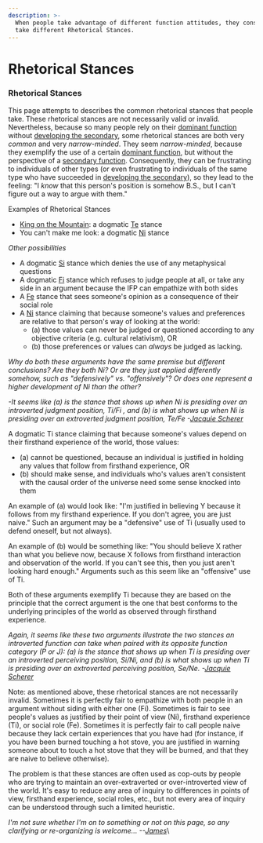 ```yaml
---
description: >-
  When people take advantage of different function attitudes, they consequently
  take different Rhetorical Stances.
---
```


# Rhetorical Stances

### Rhetorical Stances

This page attempts to describes the common rhetorical stances that people take. These rhetorical stances are not necessarily valid or invalid. Nevertheless, because so many people rely on their [dominant function](../../fundamentals/function-attitude/cognitive-stack/dominant-function.md) without [developing the secondary](../../fundamentals/function-attitude/cognitive-stack/secondary-function/developing-the-secondary.md), some rhetorical stances are both very _common_ and very _narrow-minded_. They seem _narrow-minded_, because they exemplify the use of a certain [dominant function](../../fundamentals/function-attitude/cognitive-stack/dominant-function.md), but without the perspective of a [secondary function](../../fundamentals/function-attitude/cognitive-stack/secondary-function/). Consequently, they can be frustrating to individuals of other types (or even frustrating to individuals of the same type who have succeeded in [developing the secondary](../../fundamentals/function-attitude/cognitive-stack/secondary-function/developing-the-secondary.md)), so they lead to the feeling: "I _know_ that this person's position is somehow B.S., but I can't figure out a way to argue with them."

Examples of Rhetorical Stances

* [King on the Mountain](../king-on-the-mountain.md): a dogmatic [Te](../../fundamentals/function-attitude/judgement/thinking/extraverted-thinking.md) stance
* You can't make me look: a dogmatic [Ni](../../fundamentals/function-attitude/perception/intuition/introverted-intuition.md) stance

_Other possibilities_

* A dogmatic [Si](../../fundamentals/function-attitude/perception/sensation/introverted-sensation.md) stance which denies the use of any metaphysical questions&#x20;
* A dogmatic [Fi](../../fundamentals/function-attitude/judgement/feeling/introverted-feeling.md) stance which refuses to judge people at all, or take any side in an argument because the IFP can empathize with both sides&#x20;
* A [Fe](../../fundamentals/function-attitude/judgement/feeling/extraverted-feeling.md) stance that sees someone's opinion as a consequence of their social role
* &#x20;A [Ni](../../fundamentals/function-attitude/perception/intuition/introverted-intuition.md) stance claiming that because someone's values and preferences are relative to that person's way of looking at the world:
  * (a) those values can never be judged or questioned according to any objective criteria (e.g. cultural relativism), OR
  * (b) those preferences or values can _always_ be judged as lacking.

_Why do both these arguments have the same premise but different conclusions? Are they both Ni? Or are they just applied differently somehow, such as "defensively" vs. "offensively"? Or does one represent a higher development of Ni than the other?_

_-It seems like (a) is the stance that shows up when Ni is presiding over an introverted judgment position, Ti/Fi , and (b) is what shows up when Ni is presiding over an extroverted judgment position, Te/Fe -_[_Jacquie Scherer_](https://web.archive.org/web/20071014043617/http://greenlightwiki.com/lenore-exegesis/Jacquie_Scherer)

A dogmatic Ti stance claiming that because someone's values depend on their firsthand experience of the world, those values:

* (a) cannot be questioned, because an individual is justified in holding any values that follow from firsthand experience, OR
* (b) should make sense, and individuals who's values aren't consistent with the causal order of the universe need some sense knocked into them

An example of (a) would look like: "I'm justified in believing Y because it follows from my firsthand experience. If you don't agree, you are just naive." Such an argument may be a "defensive" use of Ti (usually used to defend oneself, but not always).

An example of (b) would be something like: "You should believe X rather than what you believe now, because X follows from firsthand interaction and observation of the world. If you can't see this, then you just aren't looking hard enough." Arguments such as this seem like an "offensive" use of Ti.

Both of these arguments exemplify Ti because they are based on the principle that the correct argument is the one that best conforms to the underlying principles of the world as observed through firsthand experience.

_Again, it seems like these two arguments illustrate the two stances an introverted function can take when paired with its opposite function category (P or J): (a) is the stance that shows up when Ti is presiding over an introverted perceiving position, Si/Ni, and (b) is what shows up when Ti is presiding over an extroverted perceiving position, Se/Ne. -_[_Jacquie Scherer_](https://web.archive.org/web/20071014043617/http://greenlightwiki.com/lenore-exegesis/Jacquie_Scherer)

Note: as mentioned above, these rhetorical stances are not necessarily invalid. Sometimes it is perfectly fair to empathize with both people in an argument without siding with either one (Fi). Sometimes is fair to see people's values as justified by their point of view (Ni), firsthand experience (Ti), or social role (Fe). Sometimes it is perfectly fair to call people naive because they lack certain experiences that you have had (for instance, if you have been burned touching a hot stove, you are justified in warning someone about to touch a hot stove that they will be burned, and that they are naive to believe otherwise).

The problem is that these stances are often used as cop-outs by people who are trying to maintain an over-extraverted or over-introverted view of the world. It's easy to reduce any area of inquiry to differences in points of view, firsthand experience, social roles, etc., but not every area of inquiry can be understood through such a limited heuristic.

_I'm not sure whether I'm on to something or not on this page, so any clarifying or re-organizing is welcome... --_[_James_](https://web.archive.org/web/20071014043617/http://greenlightwiki.com/lenore-exegesis/James)\
